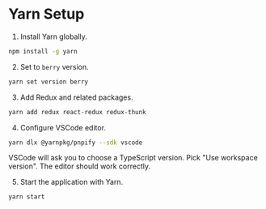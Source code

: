 # Yarn Setup

1. Install Yarn globally.

```bash
npm install -g yarn
```

2. Set to `berry` version.

```bash
yarn set version berry
```

3. Add Redux and related packages.

```bash
yarn add redux react-redux redux-thunk
```

4. Configure VSCode editor.

```bash
yarn dlx @yarnpkg/pnpify --sdk vscode
```

VSCode will ask you to choose a TypeScript version. Pick "Use workspace version". The editor should work correctly.

5. Start the application with Yarn.

```bash
yarn start
```